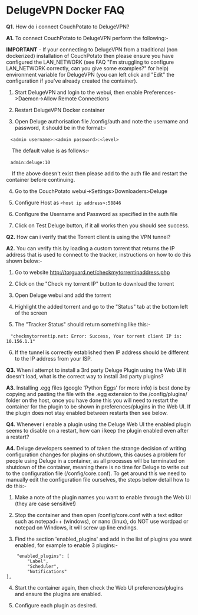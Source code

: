 # **DelugeVPN Docker FAQ**

**Q1.** How do i connect CouchPotato to DelugeVPN?

**A1.** To connect CouchPotato to DelugeVPN perform the following:-

**IMPORTANT** - If your connecting to DelugeVPN from a traditional (non dockerized) installation of CouchPotato then please ensure you have configured the LAN_NETWORK (see FAQ "I'm struggling to configure LAN_NETWORK correctly, can you give some examples?" for help) environment variable for DelugeVPN (you can left click and "Edit" the configuration if you've already created the container).

1. Start DelugeVPN and login to the webui, then enable Preferences->Daemon->Allow Remote Connections

2. Restart DelugeVPN Docker container

3. Open Deluge authorisation file /config/auth and note the username and password, it should be in the format:-

&nbsp;&nbsp; ```<admin username>:<admin password>:<level>```

&nbsp;&nbsp;&nbsp; The default value is as follows:-

&nbsp;&nbsp; ```admin:deluge:10```

&nbsp;&nbsp;&nbsp; If the above doesn't exist then please add to the auth file and restart the container before continuing.

4. Go to the CouchPotato webui->Settings>Downloaders>Deluge

5. Configure Host as ```<host ip address>:58846```

6. Configure the Username and Password as specified in the auth file

7. Click on Test Deluge button, if it all works then you should see success.

**Q2.** How can i verify that the Torrent client is using the VPN tunnel?

**A2.** You can verify this by loading a custom torrent that returns the IP address that is used to connect to the tracker, instructions on how to do this shown below:-

1. Go to website http://torguard.net/checkmytorrentipaddress.php

2. Click on the "Check my torrent IP" button to download the torrent

3. Open Deluge webui and add the torrent

4. Highlight the added torrent and go to the "Status" tab at the bottom left of the screen

5. The "Tracker Status" should return something like this:-

&nbsp;&nbsp; ```"checkmytorrentip.net: Error: Success, Your torrent client IP is: 10.156.1.1"```

6. If the tunnel is correctly established then IP address should be different to the IP address from your ISP.

**Q3.** When i attempt to install a 3rd party Deluge Plugin using the Web UI it doesn't load, what is the correct way to install 3rd party plugins?

**A3.** Installing .egg files (google 'Python Eggs' for more info) is best done by copying and pasting the file with the .egg extension to the /config/plugins/ folder on the host, once you have done this you will need to restart the container for the plugin to be shown in preferences/plugins in the Web UI. If the plugin does not stay enabled between restarts then see below.

**Q4.** Whenever i enable a plugin using the Deluge Web UI the enabled plugin seems to disable on a restart, how can i keep the plugin enabled even after a restart?

**A4.** Deluge developers seemed to of taken the strange decision of writing configuration changes for plugins on shutdown, this causes a problem for people using Deluge in a container, as all processes will be terminated on shutdown of the container, meaning there is no time for Deluge to write out to the configuration file (/config/core.conf). To get around this we need to manually edit the configuration file ourselves, the steps below detail how to do this:-

1. Make a note of the plugin names you want to enable through the Web UI (they are case sensitive!)

2. Stop the container and then open /config/core.conf with a text editor such as notepad++ (windows), or nano (linux), do NOT use wordpad or notepad on Windows, it will screw up line endings.

3. Find the section 'enabled_plugins' and add in the list of plugins you want enabled, for example to enable 3 plugins:-

```
    "enabled_plugins": [
        "Label",
        "Scheduler",
        "Notifications"
],
```

4. Start the container again, then check the Web UI preferences/plugins and ensure the plugins are enabled.

5. Configure each plugin as desired.